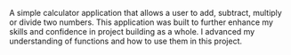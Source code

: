 A simple calculator application that allows a user to add, subtract, multiply or divide two numbers. 
This application was built to further enhance my skills and confidence in project building as a whole.
I advanced my understanding of functions and how to use them in this project.
